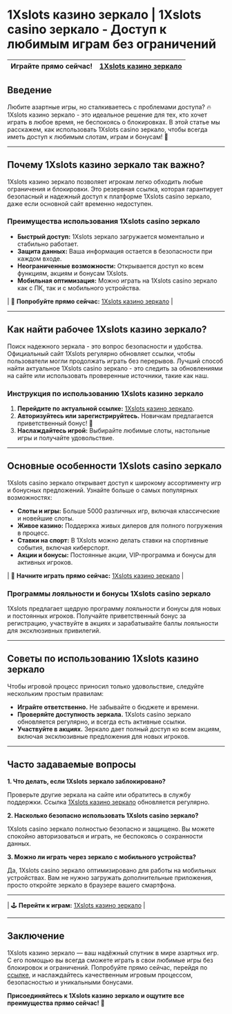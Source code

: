 # 1Xslots казино зеркало | 1Xslots casino зеркало - Доступ к любимым играм без ограничений

| **Играйте прямо сейчас!** | [1Xslots казино зеркало](https://brandplay.link/R4xfxqdm) |
|---------------------------|-----------------------------------------------------------------|

## Введение

Любите азартные игры, но сталкиваетесь с проблемами доступа? 🔥 1Xslots казино зеркало - это идеальное решение для тех, кто хочет играть в любое время, не беспокоясь о блокировках. В этой статье мы расскажем, как использовать 1Xslots casino зеркало, чтобы всегда иметь доступ к любимым слотам, играм и бонусам! 🎰

---

## Почему 1Xslots казино зеркало так важно?

1Xslots казино зеркало позволяет игрокам легко обходить любые ограничения и блокировки. Это резервная ссылка, которая гарантирует безопасный и надежный доступ к платформе 1Xslots casino зеркало, даже если основной сайт временно недоступен.

### Преимущества использования 1Xslots casino зеркало

- **Быстрый доступ:** 1Xslots зеркало загружается моментально и стабильно работает.
- **Защита данных:** Ваша информация остается в безопасности при каждом входе.
- **Неограниченные возможности:** Открывается доступ ко всем функциям, акциям и бонусам 1Xslots.
- **Мобильная оптимизация:** Можно играть на 1Xslots casino зеркало как с ПК, так и с мобильного устройства.

| 📲 **Попробуйте прямо сейчас:** [1Xslots казино зеркало](https://brandplay.link/R4xfxqdm) |

---

## Как найти рабочее 1Xslots казино зеркало?

Поиск надежного зеркала - это вопрос безопасности и удобства. Официальный сайт 1Xslots регулярно обновляет ссылки, чтобы пользователи могли продолжать играть без перерывов. Лучший способ найти актуальное 1Xslots casino зеркало - это следить за обновлениями на сайте или использовать проверенные источники, такие как наш.

### Инструкция по использованию 1Xslots казино зеркало

1. **Перейдите по актуальной ссылке:** [1Xslots казино зеркало](https://brandplay.link/R4xfxqdm).
2. **Авторизуйтесь или зарегистрируйтесь.** Новичкам предлагается приветственный бонус! 🎉
3. **Наслаждайтесь игрой:** Выбирайте любимые слоты, настольные игры и получайте удовольствие.

---

## Основные особенности 1Xslots casino зеркало

1Xslots casino зеркало открывает доступ к широкому ассортименту игр и бонусных предложений. Узнайте больше о самых популярных возможностях:

- **Слоты и игры:** Больше 5000 различных игр, включая классические и новейшие слоты.
- **Живое казино:** Поддержка живых дилеров для полного погружения в процесс.
- **Ставки на спорт:** В 1Xslots можно делать ставки на спортивные события, включая киберспорт.
- **Акции и бонусы:** Постоянные акции, VIP-программа и бонусы для активных игроков.
  
| 🎲 **Начните играть прямо сейчас:** [1Xslots казино зеркало](https://brandplay.link/R4xfxqdm) |

### Программы лояльности и бонусы 1Xslots casino зеркало

1Xslots предлагает щедрую программу лояльности и бонусы для новых и постоянных игроков. Получайте приветственный бонус за регистрацию, участвуйте в акциях и зарабатывайте баллы лояльности для эксклюзивных привилегий.

---

## Советы по использованию 1Xslots казино зеркало

Чтобы игровой процесс приносил только удовольствие, следуйте нескольким простым правилам:

- **Играйте ответственно.** Не забывайте о бюджете и времени.
- **Проверяйте доступность зеркала.** 1Xslots casino зеркало обновляется регулярно, и всегда есть активные ссылки.
- **Участвуйте в акциях.** Зеркало дает полный доступ ко всем акциям, включая эксклюзивные предложения для новых игроков.

---

## Часто задаваемые вопросы

**1. Что делать, если 1Xslots зеркало заблокировано?**

Проверьте другие зеркала на сайте или обратитесь в службу поддержки. Ссылка [1Xslots казино зеркало](https://brandplay.link/R4xfxqdm) обновляется регулярно.

**2. Насколько безопасно использовать 1Xslots casino зеркало?**

1Xslots casino зеркало полностью безопасно и защищено. Вы можете спокойно авторизоваться и играть, не беспокоясь о сохранности данных.

**3. Можно ли играть через зеркало с мобильного устройства?**

Да, 1Xslots casino зеркало оптимизировано для работы на мобильных устройствах. Вам не нужно загружать дополнительные приложения, просто откройте зеркало в браузере вашего смартфона.

---

| 🕹️ **Перейти к играм:** [1Xslots казино зеркало](https://brandplay.link/R4xfxqdm) |

---

## Заключение

1Xslots казино зеркало — ваш надёжный спутник в мире азартных игр. С его помощью вы всегда сможете играть в свои любимые игры без блокировок и ограничений. Попробуйте прямо сейчас, перейдя по [ссылке](https://brandplay.link/R4xfxqdm), и наслаждайтесь качественным игровым процессом, безопасностью и уникальными бонусами.

**Присоединяйтесь к 1Xslots казино зеркало и ощутите все преимущества прямо сейчас! 🎲**

